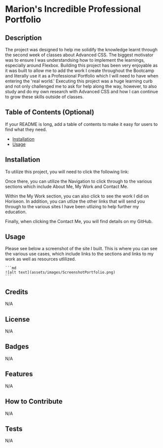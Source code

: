 # Marion's Incredible Professional Portfolio

## Description

The project was designed to help me solidify the knowledge learnt through the second week of classes about Advanced CSS. The biggest motivator was to ensure I was understandsing how to implement the learnings, especially around Flexbox. 
Building this project has been very enjoyable as it was built to allow me to add the work I create throughout the Bootcamp and literally use it as a Professional Portfolio which I will need to have when entering the 'real world.' Executing this project was a huge learning curb and not only challenged me to ask for help along the way, however, to also study and do my own research with Advanced CSS and how I can continue to grow these skills outside of classes.


## Table of Contents (Optional)

If your README is long, add a table of contents to make it easy for users to find what they need.

- [Installation](#installation)
- [Usage](#usage)


## Installation

To utilize this project, you will need to click the following link:

Once there, you can utilize the Navigation to click through to the various sections which include About Me, My Work and Contact Me.

Within the My Work section, you can also click to see the work I did on Horiseon. In addition, you can utlize the other links that will send you through to the various sites I have been utlizing to help further my education.

Finally, when clicking the Contact Me, you will find details on my GitHub.


## Usage

Please see below a screenshot of the site I built. This is where you can see the various use cases, which include links to the sections and links to my work as well as resources utlilized.

    ```md
    ![alt text](assets/images/ScreenshotPortfolio.png)
    ```

## Credits

N/A

## License

N/A

## Badges

N/A

## Features

N/A

## How to Contribute

N/A

## Tests

N/A